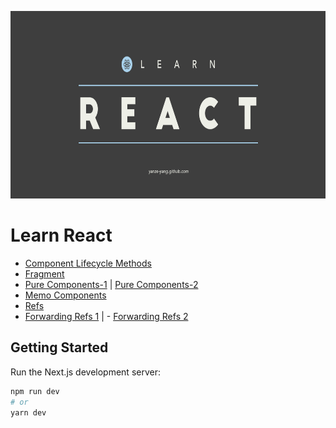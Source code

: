 <p align="center">
  <img height="300" src="banner.gif">
</p>

# Learn React

- [Component Lifecycle Methods](/pages/fundamentals/lifecycle/LifeCycleParent.js)
- [Fragment](/pages/fundamentals/fragment/index.js)
- [Pure Components-1](/pages/fundamentals/pure-components/ParentComp.js) | [Pure Components-2](/pages/fundamentals/pure-components/PureComp.js)
- [Memo Components](/pages/fundamentals/memo-components/MemoComp.js)
- [Refs](/pages/fundamentals/refs/ref-and-dom.md)
- [Forwarding Refs 1](/pages/fundamentals/refs-forwarding-refs/ParentInput.js) | - [Forwarding Refs 2](/pages/fundamentals/refs-forwarding-refs/ChildInput.js)

## Getting Started

Run the Next.js development server:

```bash
npm run dev
# or
yarn dev
```
